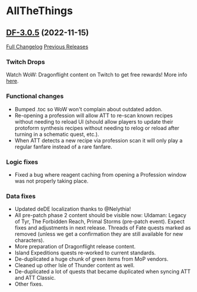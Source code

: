 # AllTheThings

## [DF-3.0.5](https://github.com/DFortun81/AllTheThings/tree/DF-3.0.5) (2022-11-15)
[Full Changelog](https://github.com/DFortun81/AllTheThings/compare/DF-3.0.4...DF-3.0.5) [Previous Releases](https://github.com/DFortun81/AllTheThings/releases)


### Twitch Drops

Watch WoW: Dragonflight content on Twitch to get free rewards! More info [here](https://worldofwarcraft.com/en-us/news/23873861).

### Functional changes

- Bumped .toc so WoW won't complain about outdated addon.
- Re-opening a profession will allow ATT to re-scan known recipes without needing to reload UI (should allow players to update their protoform synthesis recipes without needing to relog or reload after turning in a schematic quest, etc.).
- When ATT detects a new recipe via profession scan it will only play a regular fanfare instead of a rare fanfare.

### Logic fixes

- Fixed a bug where reagent caching from opening a Profession window was not properly taking place.


### Data fixes

- Updated deDE localization thanks to @Nelythia!
- All pre-patch phase 2 content should be visible now: Uldaman: Legacy of Tyr, The Forbidden Reach, Primal Storms (pre-patch event). Expect fixes and adjustments in next release. Threads of Fate quests marked as removed (unless we get a confirmation they are still available for new characters).
- More preparation of Dragonflight release content.
- Island Expeditions quests re-worked to current standards.
- De-duplicated a huge chunk of green items from MoP vendors.
- Cleaned up other Isle of Thunder content as well.
- De-duplicated a lot of quests that became duplicated when syncing ATT and ATT Classic.
- Other fixes.
